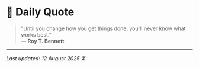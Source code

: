 # 📜 Daily Quote

> "Until you change how you get things done, you'll never know what works best."  
> — **Roy T. Bennett**

---

_Last updated: 12 August 2025 ⏳_

